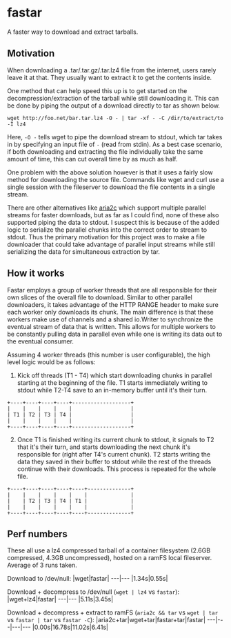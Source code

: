 # fastar

A faster way to download and extract tarballs.

## Motivation

When downloading a .tar/.tar.gz/.tar.lz4 file from the internet, users rarely leave it at that. They usually want to extract it to get the contents inside.

One method that can help speed this up is to get started on the decompression/extraction of the tarball while still downloading it. 
This can be done by piping the output of a download directly to tar as shown below.

`wget http://foo.net/bar.tar.lz4 -O - | tar -xf - -C /dir/to/extract/to -I lz4`

Here, `-O -` tells wget to pipe the download stream to stdout, which tar takes in by specifying an input file of `-` (read from stdin).
As a best case scenario, if both downloading and extracting the file individually take the same amount of time, this can cut overall time by as much as half.

One problem with the above solution however is that it uses a fairly slow method for downloading the source file.
Commands like wget and curl use a single session with the fileserver to download the file contents in a single stream.

There are other alternatives like [aria2c](https://github.com/aria2/aria2) which support multiple parallel streams for faster downloads, but as far as I could find, none of these also supported piping the data to stdout.
I suspect this is because of the added logic to serialize the parallel chunks into the correct order to stream to stdout.
Thus the primary motivation for this project was to make a file downloader that could take advantage of parallel input streams while still serializing the data for simultaneous extraction by tar.

## How it works
Fastar employs a group of worker threads that are all responsible for their own slices of the overall file to download.
Similar to other parallel downloaders, it takes advantage of the HTTP RANGE header to make sure each worker only downloads its chunk.
The main difference is that these workers make use of channels and a shared io.Writer to synchronize the eventual stream of data that is written.
This allows for multiple workers to be constantly pulling data in parallel even while one is writing its data out to the eventual consumer.

Assuming 4 worker threads (this number is user configurable), the high level logic would be as follows:

1. Kick off threads (T1 - T4) which start downloading chunks in parallel starting at the beginning of the file.
T1 starts immediately writing to stdout while T2-T4 save to an in-memory buffer until it's their turn.
```
+----+----+----+----+-------------------+
|    |    |    |    |                   |
| T1 | T2 | T3 | T4 |                   |
|    |    |    |    |                   |
+----+----+----+----+-------------------+
```

2. Once T1 is finished writing its current chunk to stdout, it signals to T2 that it's their turn, and starts downloading the next chunk it's responsible for (right after T4's current chunk).
   T2 starts writing the data they saved in their buffer to stdout while the rest of the threads continue with their downloads. This process is repeated for the whole file.
```
+----+----+----+----+----+--------------+
|    |    |    |    |    |              |
|    | T2 | T3 | T4 | T1 |              |
|    |    |    |    |    |              |
+----+----+----+----+----+--------------+
```

## Perf numbers
These all use a lz4 compressed tarball of a container filesystem (2.6GB compressed, 4.3GB uncompressed), hosted on a ramFS local fileserver.
Average of 3 runs taken.

Download to /dev/null:
|wget|fastar|
---|---
|1.34s|0.55s|

Download + decompress to /dev/null (`wget | lz4` vs `fastar`):
|wget+lz4|fastar|
---|---
|5.11s|3.45s|

Download + decompress + extract to ramFS (`aria2c && tar` vs `wget | tar` vs `fastar | tar` vs `fastar -C`):
|aria2c+tar|wget+tar|fastar+tar|fastar|
---|---|---|---
|0.00s|16.78s|11.02s|6.41s|
